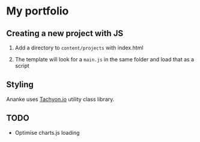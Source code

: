 # My portfolio


## Creating a new project with JS

1. Add a directory to `content/projects` with index.html

2. The template will look for a `main.js` in the same folder and load that as a script


## Styling

Ananke uses [Tachyon.io](https://tachyons.io/) utility class library.


## TODO

- Optimise charts.js loading
